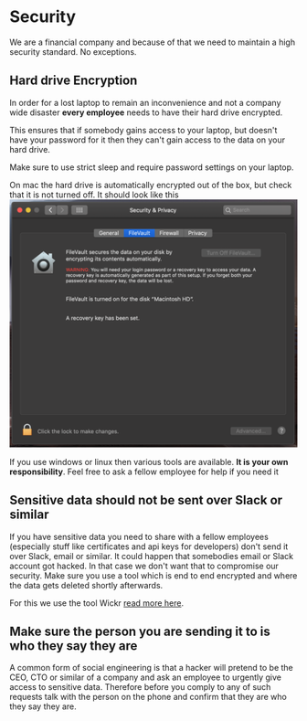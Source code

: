 # Security

We are a financial company and because of that we need to maintain a high security standard. No exceptions.



## Hard drive Encryption

In order for a lost laptop to remain an inconvenience and not a company wide disaster **every employee** needs to have their hard drive encrypted.

This ensures that if somebody gains access to your laptop, but doesn't have your password for it then they can't gain access to the data on your hard drive.

Make sure to use strict sleep and require password settings on your laptop. 

On mac the hard drive is automatically encrypted out of the box, but check that it is not turned off. It should look like this
![alt Meeting notes naming](https://github.com/creditstretcher/handbook/blob/master/assets/images/mac-hard-drive-encryption-settings.png?raw=true)

If you use windows or linux then various tools are available. **It is your own responsibility**. Feel free to ask a fellow employee for help if you need it

## Sensitive data should not be sent over Slack or similar

If you have sensitive data you need to share with a fellow employees (especially stuff like certificates and api keys for developers) don't send it over Slack, email or similar. It could happen that somebodies email or Slack account got hacked. In that case we don't want that to compromise our security. Make sure you use a tool which is end to end encrypted and where the data gets deleted shortly afterwards.

For this we use the tool Wickr [read more here](https://github.com/creditstretcher/handbook/blob/master/tools.md#wickr).


## Make sure the person you are sending it to is who they say they are
A common form of social engineering is that a hacker will pretend to be the CEO, CTO or similar of a company and ask an employee to urgently give access to sensitive data. Therefore before you comply to any of such requests talk with the person on the phone and confirm that they are who they say they are.

